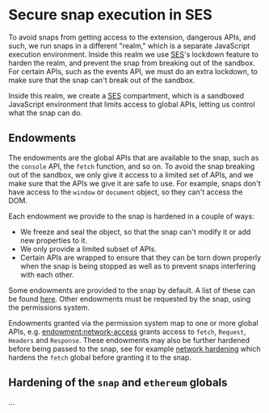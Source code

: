 # Secure snap execution in SES

To avoid snaps from getting access to the extension, dangerous APIs, and such,
we run snaps in a different "realm," which is a separate JavaScript execution
environment. Inside this realm we use [SES]'s lockdown feature to harden the
realm, and prevent the snap from breaking out of the sandbox. For certain APIs,
such as the events API, we must do an extra lockdown, to make sure that the
snap can't break out of the sandbox.

Inside this realm, we create a [SES] compartment, which is a
sandboxed JavaScript environment that limits access to global APIs, letting us
control what the snap can do.

## Endowments

The endowments are the global APIs that are available to the snap, such as the
`console` API, the `fetch` function, and so on. To avoid the snap
breaking out of the sandbox, we only give it access to a limited set of APIs, and
we make sure that the APIs we give it are safe to use. For example, snaps don't
have access to the `window` or `document` object, so they can't access the DOM.

Each endowment we provide to the snap is hardened in a couple of ways:

- We freeze and seal the object, so that the snap can't modify it or add new
  properties to it.
- We only provide a limited subset of APIs.
- Certain APIs are wrapped to ensure that they can be torn down properly
  when the snap is being stopped as well as to prevent snaps interfering with each other.

Some endowments are provided to the snap by default. A list of these can be
found [here](../../packages/snaps-utils/src/default-endowments.ts). Other
endowments must be requested by the snap, using the permissions system.

Endowments granted via the permission system map to one or more global APIs, e.g. [endowment:network-access](../../packages/snaps-controllers/src/snaps/endowments/network-access.ts) grants access to `fetch`, `Request`, `Headers` and `Response`. These endowments may also be further hardened before being passed to the snap, see for example [network hardening](../../packages/snaps-execution-environments/src/common/endowments/network.ts) which hardens the `fetch` global before granting it to the snap.

## Hardening of the `snap` and `ethereum` globals

...

[ses]: https://github.com/endojs/endo/tree/master/packages/ses
